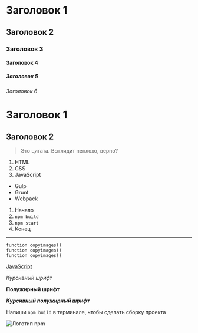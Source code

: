 # Заголовок 1
## Заголовок 2
### Заголовок 3
#### Заголовок 4
##### Заголовок 5
###### Заголовок 6

Заголовок 1
=======

Заголовок 2
-------

> Это цитата.
Выглядит неплохо, верно?

1. HTML
2. CSS
3. JavaScript

* Gulp
* Grunt
* Webpack

1. Начало
2. `npm build`
3. `npm start`
4. Конец
***
    function copyimages()
    function copyimages()
    function copyimages()
    
[JavaScript](https://learn.javascript.ru "Учебник по JavaScript")

*Курсивный шрифт*

**Полужирный шрифт**

***Курсивный полужирный шрифт***

Напиши `npm build` в терминале, чтобы сделать сборку проекта

![Логотип npm](https://trabpukcip.gallerycdn.vsassets.io/extensions/trabpukcip/vscode-npm-scripts/0.2.1/1526255468123/Microsoft.VisualStudio.Services.Icons.Default)

